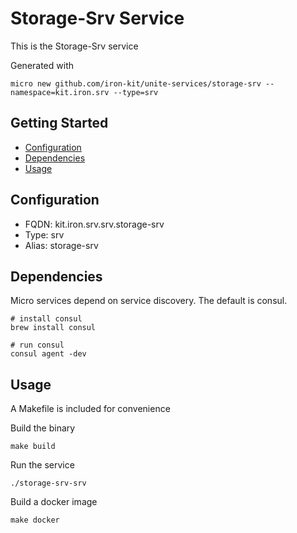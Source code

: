 # Storage-Srv Service

This is the Storage-Srv service

Generated with

```
micro new github.com/iron-kit/unite-services/storage-srv --namespace=kit.iron.srv --type=srv
```

## Getting Started

- [Configuration](#configuration)
- [Dependencies](#dependencies)
- [Usage](#usage)

## Configuration

- FQDN: kit.iron.srv.srv.storage-srv
- Type: srv
- Alias: storage-srv

## Dependencies

Micro services depend on service discovery. The default is consul.

```
# install consul
brew install consul

# run consul
consul agent -dev
```

## Usage

A Makefile is included for convenience

Build the binary

```
make build
```

Run the service
```
./storage-srv-srv
```

Build a docker image
```
make docker
```